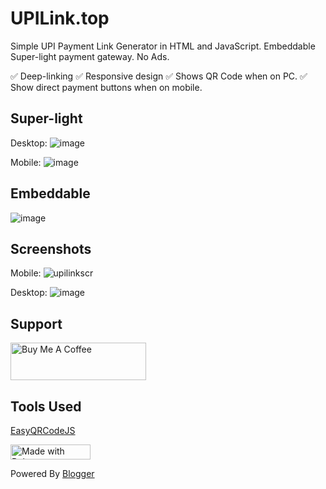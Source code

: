 # UPILink.top
Simple UPI Payment Link Generator in HTML and JavaScript. Embeddable Super-light payment gateway.
No Ads.

✅ Deep-linking
✅ Responsive design
✅ Shows QR Code when on PC.
✅ Show direct payment buttons when on mobile.


## Super-light

Desktop:
![image](https://user-images.githubusercontent.com/20312984/226095883-ae9c44f6-037e-4b1a-909f-bcbde85a2e37.png)

Mobile:
![image](https://user-images.githubusercontent.com/20312984/226095864-b13d20dd-168d-4eae-804e-f941a5a9c1c4.png)


## Embeddable
![image](https://user-images.githubusercontent.com/20312984/226095839-2a1230ad-db92-4d9f-9102-a9f7ae1fb194.png)


## Screenshots
Mobile:
![upilinkscr](https://user-images.githubusercontent.com/20312984/226097421-5b68881e-7a5e-4045-8779-09195064e111.png)

Desktop:
![image](https://user-images.githubusercontent.com/20312984/226097416-2df6b975-cbde-4d57-acac-7a1ebe2d8edd.png)


## Support
[<img src="https://cdn.buymeacoffee.com/buttons/v2/default-yellow.png" alt="Buy Me A Coffee" style="height: 60px !important;width: 217px !important;" >](https://www.buymeacoffee.com/madhuraj)

## Tools Used
[EasyQRCodeJS](https://github.com/ushelp/EasyQRCodeJS)

[<img
    src="https://bulma.io/images/made-with-bulma.png"
    alt="Made with Bulma"
    width="128"
    height="24">](https://bulma.io)

Powered By [Blogger](https://blogger.com)


